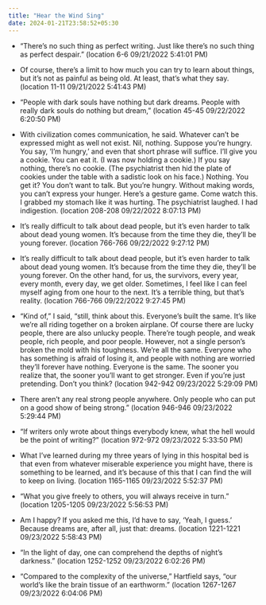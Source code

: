 ```yaml
---
title: "Hear the Wind Sing"
date: 2024-01-21T23:58:52+05:30
---
```


- “There’s no such thing as perfect writing. Just like there’s no such thing as perfect despair.” (location 6-6 09/21/2022 5:41:01 PM)

- Of course, there’s a limit to how much you can try to learn about things, but it’s not as painful as being old. At least, that’s what they say. (location 11-11 09/21/2022 5:41:43 PM)

- “People with dark souls have nothing but dark dreams. People with really dark souls do nothing but dream,” (location 45-45 09/22/2022 6:20:50 PM)

- With civilization comes communication, he said. Whatever can’t be expressed might as well not exist. Nil, nothing. Suppose you’re hungry. You say, ‘I’m hungry,’ and even that short phrase will suffice. I’ll give you a cookie. You can eat it. (I was now holding a cookie.) If you say nothing, there’s no cookie. (The psychiatrist then hid the plate of cookies under the table with a sadistic look on his face.) Nothing. You get it? You don’t want to talk. But you’re hungry. Without making words, you can’t express your hunger. Here’s a gesture game. Come watch this. I grabbed my stomach like it was hurting. The psychiatrist laughed. I had indigestion. (location 208-208 09/22/2022 8:07:13 PM)

- It’s really difficult to talk about dead people, but it’s even harder to talk about dead young women. It’s because from the time they die, they’ll be young forever. (location 766-766 09/22/2022 9:27:12 PM)

- It’s really difficult to talk about dead people, but it’s even harder to talk about dead young women. It’s because from the time they die, they’ll be young forever. On the other hand, for us, the survivors, every year, every month, every day, we get older. Sometimes, I feel like I can feel myself aging from one hour to the next. It’s a terrible thing, but that’s reality. (location 766-766 09/22/2022 9:27:45 PM)

- “Kind of,” I said, “still, think about this. Everyone’s built the same. It’s like we’re all riding together on a broken airplane. Of course there are lucky people, there are also unlucky people. There’re tough people, and weak people, rich people, and poor people. However, not a single person’s broken the mold with his toughness. We’re all the same. Everyone who has something is afraid of losing it, and people with nothing are worried they’ll forever have nothing. Everyone is the same. The sooner you realize that, the sooner you’ll want to get stronger. Even if you’re just pretending. Don’t you think? (location 942-942 09/23/2022 5:29:09 PM)

- There aren’t any real strong people anywhere. Only people who can put on a good show of being strong.” (location 946-946 09/23/2022 5:29:44 PM)

- “If writers only wrote about things everybody knew, what the hell would be the point of writing?” (location 972-972 09/23/2022 5:33:50 PM)

- What I’ve learned during my three years of lying in this hospital bed is that even from whatever miserable experience you might have, there is something to be learned, and it’s because of this that I can find the will to keep on living. (location 1165-1165 09/23/2022 5:52:37 PM)

- “What you give freely to others, you will always receive in turn.” (location 1205-1205 09/23/2022 5:56:53 PM)

- Am I happy? If you asked me this, I’d have to say, ‘Yeah, I guess.’ Because dreams are, after all, just that: dreams. (location 1221-1221 09/23/2022 5:58:43 PM)

- “In the light of day, one can comprehend the depths of night’s darkness.” (location 1252-1252 09/23/2022 6:02:26 PM)

- “Compared to the complexity of the universe,” Hartfield says, “our world’s like the brain tissue of an earthworm.” (location 1267-1267 09/23/2022 6:04:06 PM)
